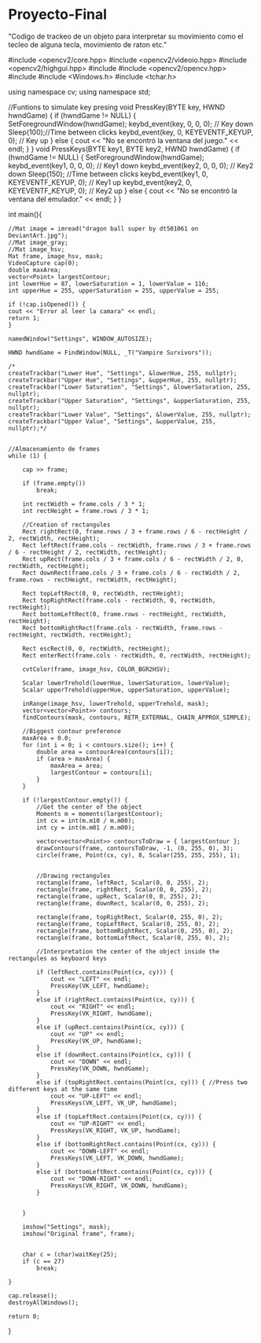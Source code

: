 # Proyecto-Final
"Codigo de trackeo de un objeto para interpretar su movimiento como el tecleo de alguna tecla, movimiento de raton etc."



#include <opencv2/core.hpp>
#include <opencv2/videoio.hpp>
#include <opencv2/highgui.hpp>
#include <iostream>
#include <opencv2/opencv.hpp>
#include <vector>
#include <Windows.h>
#include <tchar.h>


using namespace cv;
using namespace std;

//Funtions to simulate key presing
void PressKey(BYTE key, HWND hwndGame) {
	if (hwndGame != NULL) {
		SetForegroundWindow(hwndGame);
		keybd_event(key, 0, 0, 0); // Key down
		Sleep(100);//Time between clicks
		keybd_event(key, 0, KEYEVENTF_KEYUP, 0); // Key up
	}
	else {
		cout << "No se encontró la ventana del juego." << endl;
	}
}
void PressKeys(BYTE key1, BYTE key2, HWND hwndGame) {
	if (hwndGame != NULL) {
		SetForegroundWindow(hwndGame);
		keybd_event(key1, 0, 0, 0); // Key1 down
		keybd_event(key2, 0, 0, 0); // Key2 down
		Sleep(150); //Time between clicks
		keybd_event(key1, 0, KEYEVENTF_KEYUP, 0); // Key1 up
		keybd_event(key2, 0, KEYEVENTF_KEYUP, 0); // Key2 up
	}
	else {
		cout << "No se encontró la ventana del emulador." << endl;
	}
}

int main(){

	//Mat image = imread("dragon ball super by dt501061 on DeviantArt.jpg");
	//Mat image_gray;
	//Mat image_hsv;
	Mat frame, image_hsv, mask;
	VideoCapture cap(0);
	double maxArea;
	vector<Point> largestContour;
	int lowerHue = 87, lowerSaturation = 1, lowerValue = 116;
	int upperHue = 255, upperSaturation = 255, upperValue = 255;

	if (!cap.isOpened()) {
	cout << "Error al leer la camara" << endl;
	return 1;
	}

	namedWindow("Settings", WINDOW_AUTOSIZE);

	HWND hwndGame = FindWindow(NULL, _T("Vampire Survivors"));

	/*
	createTrackbar("Lower Hue", "Settings", &lowerHue, 255, nullptr);
	createTrackbar("Upper Hue", "Settings", &upperHue, 255, nullptr);
	createTrackbar("Lower Saturation", "Settings", &lowerSaturation, 255, nullptr);
	createTrackbar("Upper Saturation", "Settings", &upperSaturation, 255, nullptr);
	createTrackbar("Lower Value", "Settings", &lowerValue, 255, nullptr);
	createTrackbar("Upper Value", "Settings", &upperValue, 255, nullptr);*/
	
	
	//Almacenamiento de frames
	while (1) {

		cap >> frame;

		if (frame.empty())
			break;

		int rectWidth = frame.cols / 3 * 1;
		int rectHeight = frame.rows / 3 * 1;

		//Creation of rectangules
		Rect rightRect(0, frame.rows / 3 + frame.rows / 6 - rectHeight / 2, rectWidth, rectHeight);
		Rect leftRect(frame.cols - rectWidth, frame.rows / 3 + frame.rows / 6 - rectHeight / 2, rectWidth, rectHeight);
		Rect upRect(frame.cols / 3 + frame.cols / 6 - rectWidth / 2, 0, rectWidth, rectHeight);
		Rect downRect(frame.cols / 3 + frame.cols / 6 - rectWidth / 2, frame.rows - rectHeight, rectWidth, rectHeight);

		Rect topLeftRect(0, 0, rectWidth, rectHeight);
		Rect topRightRect(frame.cols - rectWidth, 0, rectWidth, rectHeight);
		Rect bottomLeftRect(0, frame.rows - rectHeight, rectWidth, rectHeight);
		Rect bottomRightRect(frame.cols - rectWidth, frame.rows - rectHeight, rectWidth, rectHeight);

		Rect escRect(0, 0, rectWidth, rectHeight);
		Rect enterRect(frame.cols - rectWidth, 0, rectWidth, rectHeight);

		cvtColor(frame, image_hsv, COLOR_BGR2HSV);

		Scalar lowerTrehold(lowerHue, lowerSaturation, lowerValue);
		Scalar upperTrehold(upperHue, upperSaturation, upperValue);

		inRange(image_hsv, lowerTrehold, upperTrehold, mask);
		vector<vector<Point>> contours;
		findContours(mask, contours, RETR_EXTERNAL, CHAIN_APPROX_SIMPLE);

		//Biggest contour preference
		maxArea = 0.0;
		for (int i = 0; i < contours.size(); i++) {
			double area = contourArea(contours[i]);
			if (area > maxArea) {
				maxArea = area;
				largestContour = contours[i];
			}
		}

		if (!largestContour.empty()) {
			//Get the center of the object
			Moments m = moments(largestContour);
			int cx = int(m.m10 / m.m00);
			int cy = int(m.m01 / m.m00);

			vector<vector<Point>> contoursToDraw = { largestContour };
			drawContours(frame, contoursToDraw, -1, (0, 255, 0), 3);
			circle(frame, Point(cx, cy), 8, Scalar(255, 255, 255), 1);


			//Drawing rectangules
			rectangle(frame, leftRect, Scalar(0, 0, 255), 2);
			rectangle(frame, rightRect, Scalar(0, 0, 255), 2);
			rectangle(frame, upRect, Scalar(0, 0, 255), 2);
			rectangle(frame, downRect, Scalar(0, 0, 255), 2);

			rectangle(frame, topRightRect, Scalar(0, 255, 0), 2);
			rectangle(frame, topLeftRect, Scalar(0, 255, 0), 2);
			rectangle(frame, bottomRightRect, Scalar(0, 255, 0), 2);
			rectangle(frame, bottomLeftRect, Scalar(0, 255, 0), 2);

			//Interpretation the center of the object inside the rectangules as keyboard keys
			
			if (leftRect.contains(Point(cx, cy))) {
				cout << "LEFT" << endl;
				PressKey(VK_LEFT, hwndGame);
			}
			else if (rightRect.contains(Point(cx, cy))) {
				cout << "RIGHT" << endl;
				PressKey(VK_RIGHT, hwndGame);
			}
			else if (upRect.contains(Point(cx, cy))) {
				cout << "UP" << endl;
				PressKey(VK_UP, hwndGame);
			}
			else if (downRect.contains(Point(cx, cy))) {
				cout << "DOWN" << endl;
				PressKey(VK_DOWN, hwndGame);
			}
			else if (topRightRect.contains(Point(cx, cy))) { //Press two different keys at the same time
				cout << "UP-LEFT" << endl;
				PressKeys(VK_LEFT, VK_UP, hwndGame); 
			}
			else if (topLeftRect.contains(Point(cx, cy))) {
				cout << "UP-RIGHT" << endl;
				PressKeys(VK_RIGHT, VK_UP, hwndGame);
			}
			else if (bottomRightRect.contains(Point(cx, cy))) {
				cout << "DOWN-LEFT" << endl;
				PressKeys(VK_LEFT, VK_DOWN, hwndGame);
			}
			else if (bottomLeftRect.contains(Point(cx, cy))) {
				cout << "DOWN-RIGHT" << endl;
				PressKeys(VK_RIGHT, VK_DOWN, hwndGame);
			}
			

		}

		imshow("Settings", mask);
		imshow("Original frame", frame);


		char c = (char)waitKey(25);
		if (c == 27)
			break;		

	}

	cap.release();
	destroyAllWindows();

	return 0;
}
